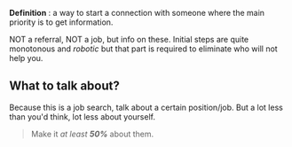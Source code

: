 **Definition** : a way to start a connection with someone where the main priority is to get information. 

NOT a referral, NOT a job, but info on these. Initial steps are quite monotonous and *robotic* but that part is required to eliminate who will not help you.

## What to talk about?

Because this is a job search, talk about a certain position/job. But a lot less than you'd think, lot less about yourself. 
> Make it *at least* ***50%*** about them.





